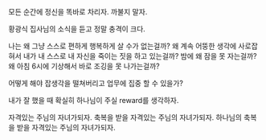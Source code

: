 모든 순간에 정신을 똑바로 차리자. 까불지 말자.

황광식 집사님의 소식을 듣고 정말 충격이 크다. 

나는 왜 그냥 스스로 편하게 행복하게 살 수가 없는걸까? 왜 계속 어뚱한 생각에 사로잡혀서 내가 내 스스로 내 자신을 죽이는 짓을 하고 있는걸까? 밤에 왜 잠을 못 자는걸까? 왜 아침 6시에 기상해서 바로 조깅을 못 나가는걸까?

어떻게 해야 잡생각을 떨쳐버리고 업무에 집중 할 수 있을가?

내가 잘 했을 때 확실히 하나님이 주실 reward를 생각하자.

자격있는 주님의 자녀가되자.
축복을 받을 자격있는 주님의 자녀가되자.
하나님의 축복을 받을 자격있는 주님의 자녀가되자.
